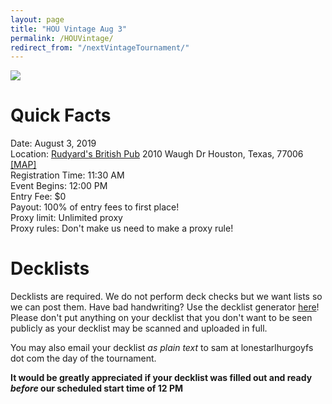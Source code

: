 ```yaml
---
layout: page
title: "HOU Vintage Aug 3"
permalink: /HOUVintage/
redirect_from: "/nextVintageTournament/"
---
```


![](https://pbs.twimg.com/media/DDYHUQ1VoAAGzJA.png)

# Quick Facts

Date: August 3, 2019  
Location: [Rudyard's British Pub](http://www.rudyardspub.com/wordpress/)  2010 Waugh Dr
Houston, Texas, 77006 [[MAP]](https://goo.gl/maps/mBxMSRjrDAU2)  
Registration Time: 11:30 AM  
Event Begins: 12:00 PM   
Entry Fee: $0  
Payout: 100% of entry fees to first place!     
Proxy limit: Unlimited proxy  
Proxy rules: Don't make us need to make a proxy rule!  

# Decklists

Decklists are required. We do not perform deck checks but we want lists so we can post them. Have bad handwriting? Use the decklist generator [here](https://decklist.org)! Please don't put anything on your decklist that you don't want to be seen publicly as your decklist may be scanned and uploaded in full.

You may also email your decklist *as plain text* to sam at lonestarlhurgoyfs dot com the day of the tournament.

**It would be greatly appreciated if your decklist was filled out and ready *before* our scheduled start time of 12 PM**
